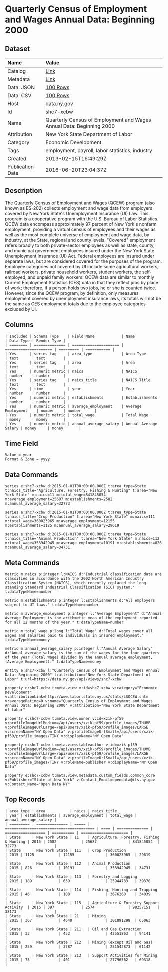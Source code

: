 # Quarterly Census of Employment and Wages Annual Data: Beginning 2000

## Dataset

| Name | Value |
| :--- | :---- |
| Catalog | [Link](https://catalog.data.gov/dataset/quarterly-census-of-employment-and-wages-annual-data-beginning-2000) |
| Metadata | [Link](https://data.ny.gov/api/views/shc7-xcbw) |
| Data: JSON | [100 Rows](https://data.ny.gov/api/views/shc7-xcbw/rows.json?max_rows=100) |
| Data: CSV | [100 Rows](https://data.ny.gov/api/views/shc7-xcbw/rows.csv?max_rows=100) |
| Host | data.ny.gov |
| Id | shc7-xcbw |
| Name | Quarterly Census of Employment and Wages Annual Data: Beginning 2000 |
| Attribution | New York State Department of Labor |
| Category | Economic Development |
| Tags | employment, payroll, labor statistics, industry |
| Created | 2013-02-15T16:49:29Z |
| Publication Date | 2016-06-20T23:04:37Z |

## Description

The Quarterly Census of Employment and Wages (QCEW) program (also known as ES-202) collects employment and wage data from employers covered by New York State's Unemployment Insurance (UI) Law. This program is a cooperative program with the U.S. Bureau of Labor Statistics. QCEW data encompass approximately 97 percent of New York's nonfarm employment, providing a virtual census of employees and their wages as well as the most complete universe of employment and wage data, by industry, at the State, regional and county levels. "Covered" employment refers broadly to both private-sector employees as well as state, county, and municipal government employees insured under the New York State Unemployment Insurance (UI) Act. Federal employees are insured under separate laws, but are considered covered for the purposes of the program. Employee categories not covered by UI include some agricultural workers, railroad workers, private household workers, student workers, the self-employed, and unpaid family workers. QCEW data are similar to monthly Current Employment Statistics (CES) data in that they reflect jobs by place of work; therefore, if a person holds two jobs, he or she is counted twice. However, since the QCEW program, by definition, only measures employment covered by unemployment insurance laws, its totals will not be the same as CES employment totals due to the employee categories excluded by UI.

## Columns

```ls
| Included | Schema Type    | Field Name            | Name                  | Data Type | Render Type |
| ======== | ============== | ===================== | ===================== | ========= | =========== |
| Yes      | series tag     | area_type             | Area Type             | text      | text        |
| Yes      | series tag     | area                  | Area                  | text      | text        |
| Yes      | numeric metric | naics                 | NAICS                 | number    | number      |
| Yes      | series tag     | naics_title           | NAICS Title           | text      | text        |
| Yes      | time           | year                  | Year                  | number    | number      |
| Yes      | numeric metric | establishments        | Establishments        | number    | number      |
| Yes      | numeric metric | average_employment    | Average Employment    | number    | number      |
| Yes      | numeric metric | total_wage            | Total Wage            | money     | money       |
| Yes      | numeric metric | annual_average_salary | Annual Average Salary | money     | money       |
```

## Time Field

```ls
Value = year
Format & Zone = yyyy
```

## Data Commands

```ls
series e:shc7-xcbw d:2015-01-01T00:00:00.000Z t:area_type=State t:naics_title="Agriculture, Forestry, Fishing & Hunting" t:area="New York State" m:naics=11 m:total_wage=841845054 m:average_employment=25687 m:establishments=2582 m:annual_average_salary=32773

series e:shc7-xcbw d:2015-01-01T00:00:00.000Z t:area_type=State t:naics_title="Crop Production" t:area="New York State" m:naics=111 m:total_wage=360023965 m:average_employment=12155 m:establishments=1125 m:annual_average_salary=29619

series e:shc7-xcbw d:2015-01-01T00:00:00.000Z t:area_type=State t:naics_title="Animal Production" t:area="New York State" m:naics=112 m:total_wage=353942945 m:average_employment=10191 m:establishments=826 m:annual_average_salary=34731
```

## Meta Commands

```ls
metric m:naics p:integer l:NAICS d:"Industrial classification data are classified in accordance with the 2002 North American Industry Classification System (NAICS), which recently replaced the long-standing Standard Industrial Classification (SIC) system." t:dataTypeName=number

metric m:establishments p:integer l:Establishments d:"All employers subject to UI laws." t:dataTypeName=number

metric m:average_employment p:integer l:"Average Employment" d:"Annual Average Employment is the arithmetic mean of the employment reported for all 12 months of the year." t:dataTypeName=number

metric m:total_wage p:long l:"Total Wage" d:"Total wages cover all wages and salaries paid to individuals in insured employment." t:dataTypeName=money

metric m:annual_average_salary p:integer l:"Annual Average Salary" d:"Anual average salary is the sum of the wages for the four quarters of the year (Total Wage) divided by the annual average employment, (Average Employment)." t:dataTypeName=money

entity e:shc7-xcbw l:"Quarterly Census of Employment and Wages Annual Data: Beginning 2000" t:attribution="New York State Department of Labor" t:url=https://data.ny.gov/api/views/shc7-xcbw

property e:shc7-xcbw t:meta.view v:id=shc7-xcbw v:category="Economic Development" v:attributionLink=http://www.labor.state.ny.us/stats/LSQCEW.shtm v:averageRating=0 v:name="Quarterly Census of Employment and Wages Annual Data: Beginning 2000" v:attribution="New York State Department of Labor"

property e:shc7-xcbw t:meta.view.owner v:id=xzik-pf59 v:profileImageUrlMedium=/api/users/xzik-pf59/profile_images/THUMB v:profileImageUrlLarge=/api/users/xzik-pf59/profile_images/LARGE v:screenName="NY Open Data" v:profileImageUrlSmall=/api/users/xzik-pf59/profile_images/TINY v:displayName="NY Open Data"

property e:shc7-xcbw t:meta.view.tableauthor v:id=xzik-pf59 v:profileImageUrlMedium=/api/users/xzik-pf59/profile_images/THUMB v:profileImageUrlLarge=/api/users/xzik-pf59/profile_images/LARGE v:screenName="NY Open Data" v:profileImageUrlSmall=/api/users/xzik-pf59/profile_images/TINY v:roleName=publisher v:displayName="NY Open Data"

property e:shc7-xcbw t:meta.view.metadata.custom_fields.common_core v:Publisher="State of New York" v:Contact_Email=opendata@its.ny.gov v:Contact_Name="Open Data NY"
```

## Top Records

```ls
| area_type | area           | naics | naics_title                              | year | establishments | average_employment | total_wage | annual_average_salary | 
| ========= | ============== | ===== | ======================================== | ==== | ============== | ================== | ========== | ===================== | 
| State     | New York State | 11    | Agriculture, Forestry, Fishing & Hunting | 2015 | 2582           | 25687              | 841845054  | 32773                 | 
| State     | New York State | 111   | Crop Production                          | 2015 | 1125           | 12155              | 360023965  | 29619                 | 
| State     | New York State | 112   | Animal Production                        | 2015 | 826            | 10191              | 353942945  | 34731                 | 
| State     | New York State | 113   | Forestry and Logging                     | 2015 | 189            | 659                | 25944733   | 39370                 | 
| State     | New York State | 114   | Fishing, Hunting and Trapping            | 2015 | 46             | 108                | 3676260    | 34039                 | 
| State     | New York State | 115   | Agriculture & Forestry Support Activity  | 2015 | 397            | 2574               | 98257151   | 38173                 | 
| State     | New York State | 21    | Mining                                   | 2015 | 367            | 4640               | 301891298  | 65063                 | 
| State     | New York State | 211   | Oil and Gas Extraction                   | 2015 | 33             | 452                | 42551863   | 94141                 | 
| State     | New York State | 212   | Mining (except Oil and Gas)              | 2015 | 259            | 3787               | 231542873  | 61142                 | 
| State     | New York State | 213   | Support Activities for Mining            | 2015 | 75             | 401                | 27796562   | 69318                 | 
```